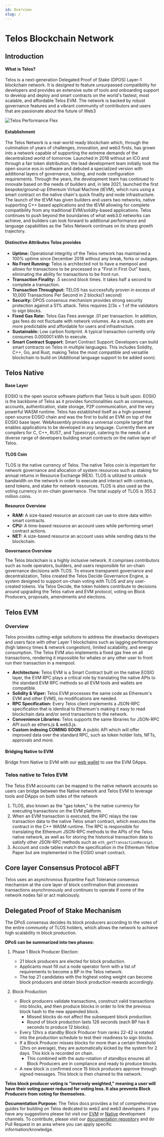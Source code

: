 ```yaml
---
id: Overview
slug: /
---
```


# Telos Blockchain Network


## Introduction

#### What is Telos? 

Telos is a next-generation Delegated Proof of Stake (DPOS) Layer-1 blockchain network. It is designed to feature unsurpassed compatibility for developers and provides an extensive suite of tools and onboarding support to develop and deploy and smart contracts on the world's fastest, most scalable, and affordable Telos EVM. The network is backed by robust governance features and a vibrant community of contributors and users that are passionate about the future of Web3 

![Telos Performance Flex](/img/Telos_Infographic.png)


#### Establishment

The Telos Network is a real-world ready blockchain which, through the culmination of years of challenges, innovation, and web3 firsts, has grown into a network capable of supporting the extreme demands of the decentralized world of tomorrow. Launched in 2018 without an ICO and through a fair token distribution, the lead development team initially took the open source eos.io software and debuted a specialized version with additional layers of governance, tooling, and node configuration requirements. Through the years, the development team has continued to innovate based on the needs of builders and, in late 2021, launched the first bespoke/ground-up Ethereum Virtual Machine (tEVM), which runs using a smart contract on the native chain's quick finality and node infrastructure. The launch of the tEVM has given builders and users two networks, native supporting C++ based applications and the tEVM allowing for complete compatibility from any traditional EVM/solidity-based applications. Telos continues to push beyond the boundaries of what web3.0 networks can achieve, and builders can look forward to additional performance and language capabilities as the Telos Network continues on its sharp growth trajectory.

#### Distinctive Attributes Telos provides
- **Uptime:** Operational integritiy of the Telos network has maintained a 100% uptime since December 2018 without any break, forks or outages.  
- **No Front Running:**  Telos is architected not to have a mempool and allows for transactions to be processed in a "First in First Out" basis, eliminating the ability for transactions to be front run.
- **Transaction Finality:** .5 second block times. It takes half a second to complete a transaction.
- **Transaction Throughput:** TELOS has successfully proven in excess of 10,000 Transactions Per Second in 2 blocks(1 second)
- **Security:** DPOS consensus mechanism provides strong security protection against a 51% attack. Telos requires 2/3s + 1 of the validators to sign blocks. 
- **Fixed Gas Rate:** Telos Gas Fees average .01 per transaction. In addition, gas fees do not fluctuate with network volumes. As a result, costs are more predictable and affordable for users and infrastructure.
- **Sustainable:** Low carbon footprint. A typical transaction currently only consumes 0.000001 kWh to execute.
- **Smart Contract Support:** Smart Contract Support: Developers can build smart contracts on Telos in multiple languages. This includes Solidity, C++, Go, and Rust, making Telos the most compatible and versatile blockchain to build on (Additional language support to be added soon).


## Telos Native

#### Base Layer

EOSIO is the open source software platform that Telos is built upon. EOSIO is the backbone of Telos as it provides functionalities such as consensus, accounts, authentication, state storage, P2P communication, and the very powerful WASM runtime. Telos has established itself as a high-powered open source EOSIO chain and was the first to build an EVM on top of the EOSIO base layer. WebAssembly provides a universal compile target that enables applications to be developed in any language. Currently there are compilers for C, C++, RUST, and Typescrypt, catering to the needs of a diverse range of developers building smart contracts on the native layer of Telos.

#### TLOS Coin

TLOS is the native currency of Telos. The native Telos coin is important for network governance and allocation of system resources such as staking for annual returns in Resource Exchange (REX). TLOS is utilized to unlock bandwidth on the network in order to execute and interact with contracts, send tokens, and stake for network resources. TLOS is also used as the voting currency in on-chain governance. The total supply of TLOS is 355.2 million coins.

**Resource Overview**
- **RAM:** A size-based resource an account can use to store data within smart contracts.
- **CPU:** A time-based resource an account uses while performing smart contract actions.
- **NET:** A size-based resource an account uses while sending data to the blockchain.

**Governance Overview**

The Telos blockchain is a highly inclusive network. It comprises contributors such as node operators, builders, and users responsible for on-chain governance decisions with TLOS. To ensure transparent governance and decentralization, Telos created the Telos Decide Governance Engine, a system designed to support on-chain voting with TLOS and any user-created tokens. Via Telos Decide, the token holders contribute to decisions around upgrading the Telos native and EVM protocol, voting on Block Producers, proposals, amendments and elections.

## Telos EVM

### Overview

Telos provides cutting-edge solutions to address the drawbacks developers and users face with other Layer 1 blockchains such as lagging performance (high latency times & network congestion), limited scalability, and energy consumption. The Telos EVM also implements a fixed gas free on all transactions, rendering it impossible for whales or any other user to front run their transaction in a mempool. 

- **Architecture:** Telos EVM is a Smart Contract built on the native EOSIO layer, the EVM RPC plays a critical role by translating the native APIs to the standard EVM RPC methods so all EVM tools and wallets are compatible.
- **Solidity & Viper:** Telos EVM processes the same code as Ethereum's EVM and other EVMS, no modifications are needed. 
- **RPC Specification:** Every Telos client implements a JSON-RPC specification that is identical to Ethereum's making it easy to read blockchain data and/or send transactions to the network. 
- **Convenience Libraries:** Telos supports the same libraries for JSON-RPC API such as ethers.js & web3.js.
- **Custom indexing COMING SOON**: A public API which will offer improved data over the standard RPC, such as token holder lists, NFTs, approvals and more.


#### Bridging Native to EVM
Bridge from Native to EVM with our [web wallet](https://wallet.telos.net) to use the EVM DApps. 

### Telos native to Telos EVM
The Telos EVM accounts can be mapped to the native network accounts so users can bridge between the Native network and Telos EVM to leverage tools and DApps on both sides of the network

1. TLOS, also known as the "gas token,” is the native currency for executing transactions on the EVM platform.
2. When an EVM transaction is executed, the RPC relays the raw transaction data to the native Telos smart contract, which executes the contract in the C++ WASM runtime. The RPC is responsible for translating the Ethereum JSON-RPC methods to the APIs of the Telos native network, as well as for storing the historical transaction data to satisfy other JSON-RPC methods such as ```eth_getTransactionReceipt```.
3. Account and code tables match the specification in the Ethereum Yellow Paper but are implemented in the EOSIO smart contract.

## Core layer Consensus Protocol aBFT

Telos uses an asynchronous Byzantine Fault Tolerance consensus mechanism at the core layer of block confirmation that processes transactions asynchronously and continues to operate if some of the network nodes fail or act maliciously.



## Delegated Proof of Stake Mechanism

The DPoS consensus decides its block producers according to the votes of the entire community of TLOS holders, which allows the network to achieve high scalability in block production.

**DPoS can be summarized into two phases:**

1. Phase 1 Block Producer Election: 
    - 21 block producers are elected for block production.
    - Applicants must fill out a node operator form with a list of requirements to become a BP in the Telos network.
    - The top 21 candidates with the highest voting weight can become block producers and obtain block production rewards accordingly. 

2. Block Production
    - Block producers validate transactions, construct valid transactions into blocks, and then produce blocks in order to link the previous block hash to the new appended block.
        - Missed blocks do not affect the subsequent block production.
        - Round of block production lasts 126 seconds (each BP has 6 seconds to produce 12 blocks).
    - Every 12hrs a standby Block Producer from ranks 22-42 is rotated into the production schedule to test their readiness to sign blocks.
    - If a Block Producer misses blocks for more than a certain threshold (2hrs on average), they are automatically kicked by the system for 2 days. This kick is recorded on chain.
      - This combined with the auto-rotation of standbys ensures all Block Producers are in compliance and ready to produce blocks.
    - A new block is confirmed once 15 block producers approve through signed messages. This block is then chained to the network. 

 

__Telos block producer voting is "inversely weighted," meaning a user will have their voting power reduced for voting less. It also prevents Block Producers from voting for themselves.__

**Documentation Purpose:** The Telos docs provides a list of comprehensive guides for building on Telos dedicated to web2 and web3 developers. If you have any suggestions please list visit our [EVM](https://t.me/TelosEVMDevs) or [Native](https://t.me/dappstelos) development channels. To contribute, please visit our [documentation repository](https://github.com/telosnetwork/telos-docs) and do Pull Request in an area where you can apply specific information/knowledge. 

